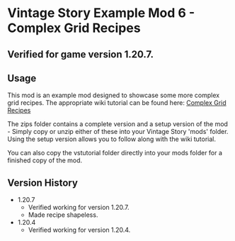 # Vintage Story Example Mod 6 - Complex Grid Recipes
## Verified for game version 1.20.7.

## Usage
This mod is an example mod designed to showcase some more complex grid recipes. The appropriate wiki tutorial can be found here: [Complex Grid Recipes](https://wiki.vintagestory.at/Modding:Content_Tutorial_Complex_Grid_Recipes)

The zips folder contains a complete version and a setup version of the mod - Simply copy or unzip either of these into your Vintage Story 'mods' folder.
Using the setup version allows you to follow along with the wiki tutorial.

You can also copy the vstutorial folder directly into your mods folder for a finished copy of the mod.

## Version History
 - 1.20.7
   - Verified working for version 1.20.7.
   - Made recipe shapeless.
 - 1.20.4
   - Verified working for version 1.20.4.